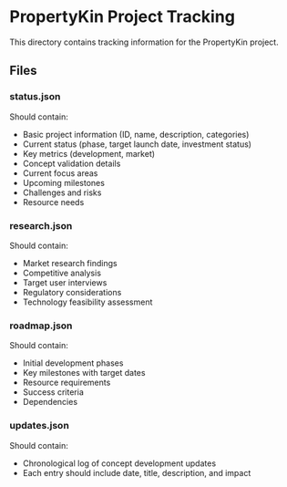 # PropertyKin Project Tracking

This directory contains tracking information for the PropertyKin project.

## Files

### status.json
Should contain:
- Basic project information (ID, name, description, categories)
- Current status (phase, target launch date, investment status)
- Key metrics (development, market)
- Concept validation details
- Current focus areas
- Upcoming milestones
- Challenges and risks
- Resource needs

### research.json
Should contain:
- Market research findings
- Competitive analysis
- Target user interviews
- Regulatory considerations
- Technology feasibility assessment

### roadmap.json
Should contain:
- Initial development phases
- Key milestones with target dates
- Resource requirements
- Success criteria
- Dependencies

### updates.json
Should contain:
- Chronological log of concept development updates
- Each entry should include date, title, description, and impact
